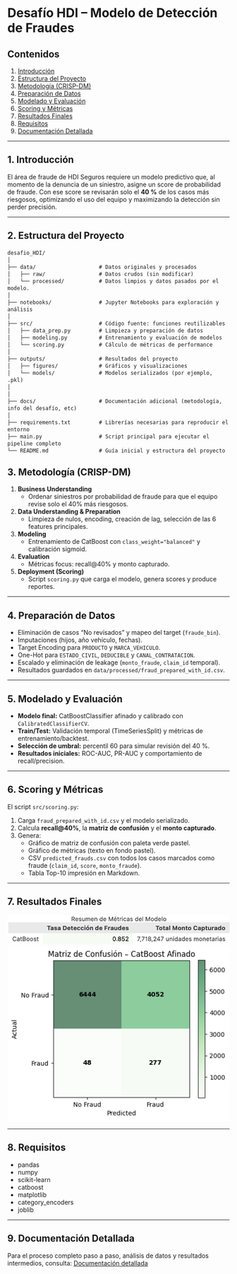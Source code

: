 
# Desafío HDI – Modelo de Detección de Fraudes

## Contenidos
1. [Introducción](#introducción)  
2. [Estructura del Proyecto](#estructura-del-proyecto)  
3. [Metodología (CRISP-DM)](#metodología-crisp-dm)  
4. [Preparación de Datos](#preparación-de-datos)  
5. [Modelado y Evaluación](#modelado-y-evaluación)  
6. [Scoring y Métricas](#scoring-y-métricas)  
7. [Resultados Finales](#resultados-finales)  
8. [Requisitos](#requisitos)  
9. [Documentación Detallada](#documentación-detallada)  

---

## 1. Introducción
El área de fraude de HDI Seguros requiere un modelo predictivo que, al momento de la denuncia de un siniestro, asigne un score de probabilidad de fraude. Con ese score se revisarán solo el **40 %** de los casos más riesgosos, optimizando el uso del equipo y maximizando la detección sin perder precisión.

---

## 2. Estructura del Proyecto
```text
desafio_HDI/
│
├── data/                    # Datos originales y procesados
│   ├── raw/                 # Datos crudos (sin modificar)
│   └── processed/           # Datos limpios y datos pasados por el modelo.
│
├── notebooks/               # Jupyter Notebooks para exploración y análisis
│
├── src/                     # Código fuente: funciones reutilizables
│   ├── data_prep.py         # Limpieza y preparación de datos
│   ├── modeling.py          # Entrenamiento y evaluación de modelos
│   └── scoring.py           # Cálculo de métricas de performance
│
├── outputs/                 # Resultados del proyecto
│   ├── figures/             # Gráficos y visualizaciones
│   └── models/              # Modelos serializados (por ejemplo, .pkl)
│
│
├── docs/                    # Documentación adicional (metodología, info del desafío, etc)
│
├── requirements.txt         # Librerías necesarias para reproducir el entorno
├── main.py                  # Script principal para ejecutar el pipeline completo
└── README.md                # Guía inicial y estructura del proyecto
```

## 3. Metodología (CRISP-DM)
1. **Business Understanding**  
   - Ordenar siniestros por probabilidad de fraude para que el equipo revise solo el 40% más riesgosos.  
2. **Data Understanding & Preparation**  
   - Limpieza de nulos, encoding, creación de lag, selección de las 6 features principales.  
3. **Modeling**  
   - Entrenamiento de CatBoost con `class_weight="balanced"` y calibración sigmoid.  
4. **Evaluation**  
   - Métricas focus: recall@40% y monto capturado.  
5. **Deployment (Scoring)**  
   - Script `scoring.py` que carga el modelo, genera scores y produce reportes.

---

## 4. Preparación de Datos
- Eliminación de casos “No revisados” y mapeo del target (`fraude_bin`).  
- Imputaciones (hijos, año vehículo, fechas).  
- Target Encoding para `PRODUCTO` y `MARCA_VEHICULO`.  
- One-Hot para `ESTADO_CIVIL`, `DEDUCIBLE` y `CANAL_CONTRATACION`.  
- Escalado y eliminación de leakage (`monto_fraude`, `claim_id` temporal).  
- Resultados guardados en `data/processed/fraud_prepared_with_id.csv`.

---

## 5. Modelado y Evaluación
- **Modelo final:** CatBoostClassifier afinado y calibrado con `CalibratedClassifierCV`.  
- **Train/Test:** Validación temporal (TimeSeriesSplit) y métricas de entrenamiento/backtest.  
- **Selección de umbral:** percentil 60 para simular revisión del 40 %.  
- **Resultados iniciales:** ROC-AUC, PR-AUC y comportamiento de recall/precision.  

---

## 6. Scoring y Métricas
El script `src/scoring.py`:
1. Carga `fraud_prepared_with_id.csv` y el modelo serializado.  
2. Calcula **recall@40%**, la **matriz de confusión** y el **monto capturado**.  
3. Genera:  
   - Gráfico de matriz de confusión con paleta verde pastel.  
   - Gráfico de métricas (texto en fondo pastel).  
   - CSV `predicted_frauds.csv` con todos los casos marcados como fraude (`claim_id`, `score`, `monto_fraude`).  
   - Tabla Top-10 impresión en Markdown.

---

## 7. Resultados Finales

<img src="outputs/figures/metricasfinales.png" alt="Metricas Finales" width="600"/>

<img src="outputs/figures/matrizfinal.png" alt="Matriz de Confusión CatBoost afinado" width="600"/>

---
## 8. Requisitos
- pandas
- numpy
- scikit-learn
- catboost
- matplotlib
- category_encoders
- joblib

---

## 9. Documentación Detallada

Para el proceso completo paso a paso, análisis de datos y resultados intermedios, consulta:
[Documentación detallada](docs/documentacion_modelo.md)
